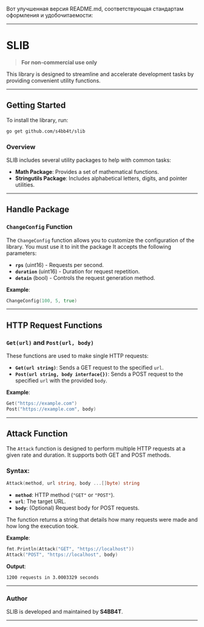 Вот улучшенная версия README.md, соответствующая стандартам оформления и удобочитаемости:

---

# SLIB

> **For non-commercial use only**

This library is designed to streamline and accelerate development tasks by providing convenient utility functions.

---

## Getting Started

To install the library, run:

```bash
go get github.com/s4bb4t/slib
```

### Overview

SLIB includes several utility packages to help with common tasks:

- **Math Package**: Provides a set of mathematical functions.
- **Stringutils Package**: Includes alphabetical letters, digits, and pointer utilities.

---

## Handle Package

### `ChangeConfig` Function

The `ChangeConfig` function allows you to customize the configuration of the library. You must use it to init the package It accepts the following parameters:

- **`rps`** (uint16) - Requests per second.
- **`duration`** (uint16) - Duration for request repetition.
- **`detain`** (bool) - Controls the request generation method.

**Example**:

```go
ChangeConfig(100, 5, true)
```

---

## HTTP Request Functions

### `Get(url)` and `Post(url, body)`

These functions are used to make single HTTP requests:

- **`Get(url string)`**: Sends a GET request to the specified `url`.
- **`Post(url string, body interface{})`**: Sends a POST request to the specified `url` with the provided `body`.

**Example**:

```go
Get("https://example.com")
Post("https://example.com", body)
```

---

## Attack Function

The `Attack` function is designed to perform multiple HTTP requests at a given rate and duration. It supports both GET and POST methods.

### Syntax:

```go
Attack(method, url string, body ...[]byte) string
```

- **`method`**: HTTP method (`"GET"` or `"POST"`).
- **`url`**: The target URL.
- **`body`**: (Optional) Request body for POST requests.

The function returns a string that details how many requests were made and how long the execution took.

**Example**:

```go
fmt.Println(Attack("GET", "https://localhost"))
Attack("POST", "https://localhost", body)
```

**Output**:

```
1200 requests in 3.0003329 seconds
```

---

### Author

SLIB is developed and maintained by **S4BB4T**.

---